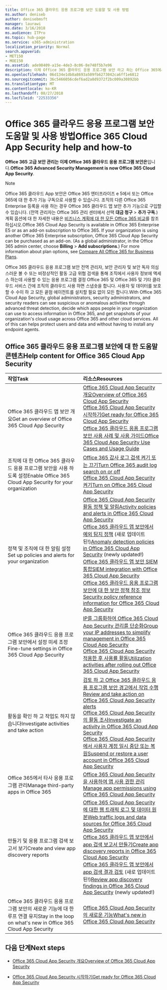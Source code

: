 ```yaml
---
title: Office 365 클라우드 응용 프로그램 보안 도움말 및 사용 방법
ms.author: deniseb
author: denisebmsft
manager: laurawi
ms.date: 3/16/2018
ms.audience: ITPro
ms.topic: hub-page
ms.service: o365-administration
localization_priority: Normal
search.appverid:
- MET150
- MOE150
ms.assetid: ade98409-a15e-4de3-8c06-8e748f5b7e96
description: 이제 Office 365 클라우드 응용 프로그램 보안 라고 하는 Office 365에서 고급 보안 관리를 위한 도움말 콘텐츠를 찾습니다.
ms.openlocfilehash: 06d134e1db8a8693a509fb6273042ca6ff1e6812
ms.sourcegitcommit: 36c5466056cdef6ad2a8d9372f2bc009a30892bb
ms.translationtype: MT
ms.contentlocale: ko-KR
ms.lasthandoff: 08/27/2018
ms.locfileid: "22533356"
---
```

# <a name="office-365-cloud-app-security-help-and-how-to"></a><span data-ttu-id="e9511-103">Office 365 클라우드 응용 프로그램 보안 도움말 및 사용 방법</span><span class="sxs-lookup"><span data-stu-id="e9511-103">Office 365 Cloud App Security help and how-to</span></span>

 <span data-ttu-id="e9511-104">**Office 365 고급 보안 관리는 이제 Office 365 클라우드 응용 프로그램 보안은**입니다.</span><span class="sxs-lookup"><span data-stu-id="e9511-104">**Office 365 Advanced Security Management is now Office 365 Cloud App Security**.</span></span> 
  
> [!NOTE]
> <span data-ttu-id="e9511-p101">Office 365 클라우드 App 보안은 Office 365 엔터프라이즈 e 5에서 또는 Office 365에 대 한 추가 기능 구독으로 사용할 수 있습니다. 조직의 다른 Office 365 Enterprise 등록을 사용 하는 경우 Office 365 클라우드 앱 보안 추가 기능으로 구입할 수 있습니다. (전역 관리자는 Office 365 관리 센터에서 선택 **대금 청구** \> **추가 구독**.) 계획 옵션에 대 한 자세한 내용은 [비즈니스 계획에 대 한 모든 Office 365 비교](https://go.microsoft.com/fwlink/?linkid=844053)를 참조 하십시오.</span><span class="sxs-lookup"><span data-stu-id="e9511-p101">Office 365 Cloud App Security is available in Office 365 Enterprise E5 or as an add-on subscription to Office 365. If your organization is using another Office 365 Enterprise subscription, Office 365 Cloud App Security can be purchased as an add-on. (As a global administrator, in the Office 365 admin center, choose **Billing** \> **Add subscriptions**.) For more information about plan options, see [Compare All Office 365 for Business Plans](https://go.microsoft.com/fwlink/?linkid=844053).</span></span> 
  
<span data-ttu-id="e9511-p102">Office 365 클라우드 응용 프로그램 보안 전역 관리자, 보안 관리자 및 보안 독자 의심 스러운 볼 수 또는 비정상적인 활동 고급 위협 검색을 통해 조직에서 사용자 정보에 액세스 하는데 사용할 수 있는 응용 프로그램 결정 Office 365 및 Office 365 및 기타 클라우드 서비스 간에 조직의 클라우드 사용 하면 스냅숏을 합니다. 사용자 및 데이터를 보호할 수 수이 하 고 모든 끝점 에이전트를 설치할 필요 없이 모든 합니다.</span><span class="sxs-lookup"><span data-stu-id="e9511-p102">With Office 365 Cloud App Security, global administrators, security administrators, and security readers can see suspicious or anomalous activities through advanced threat detection, decide which apps people in your organization can use to access information in Office 365, and get snapshots of your organization's cloud usage across Office 365 and other cloud services. All of this can helps protect users and data and without having to install any endpoint agents.</span></span>
  
## <a name="help-content-for-office-365-cloud-app-security"></a><span data-ttu-id="e9511-110">Office 365 클라우드 응용 프로그램 보안에 대 한 도움말 콘텐츠</span><span class="sxs-lookup"><span data-stu-id="e9511-110">Help content for Office 365 Cloud App Security</span></span>

|<span data-ttu-id="e9511-111">**작업**</span><span class="sxs-lookup"><span data-stu-id="e9511-111">**Task**</span></span>|<span data-ttu-id="e9511-112">**리소스**</span><span class="sxs-lookup"><span data-stu-id="e9511-112">**Resources**</span></span>|
|:-----|:-----|
|<span data-ttu-id="e9511-113">Office 365 클라우드 앱 보안 개요</span><span class="sxs-lookup"><span data-stu-id="e9511-113">Get an overview of Office 365 Cloud App Security</span></span>  <br/> |[<span data-ttu-id="e9511-114">Office 365 Cloud App Security 개요</span><span class="sxs-lookup"><span data-stu-id="e9511-114">Overview of Office 365 Cloud App Security</span></span>](office-365-cas-overview.md) <br/> [<span data-ttu-id="e9511-115">Office 365 Cloud App Security 시작하기</span><span class="sxs-lookup"><span data-stu-id="e9511-115">Get ready for Office 365 Cloud App Security</span></span>](get-ready-for-office-365-cas.md) <br/> [<span data-ttu-id="e9511-116">Office 365 클라우드 응용 프로그램 보안 사용 사례 및 사용 가이드</span><span class="sxs-lookup"><span data-stu-id="e9511-116">Office 365 Cloud App Security Use Cases and Usage Guide</span></span>](https://aka.ms/O365CASGuide) <br/> |
|<span data-ttu-id="e9511-117">조직에 대 한 Office 365 클라우드 응용 프로그램 보안을 사용 하도록 설정</span><span class="sxs-lookup"><span data-stu-id="e9511-117">Enable Office 365 Cloud App Security for your organization</span></span>  <br/> |[<span data-ttu-id="e9511-118">Office 365 감사 로그 검색 켜기 또는 끄기</span><span class="sxs-lookup"><span data-stu-id="e9511-118">Turn Office 365 audit log search on or off</span></span>](turn-audit-log-search-on-or-off.md) <br/> [<span data-ttu-id="e9511-119">Office 365 Cloud App Security 켜기</span><span class="sxs-lookup"><span data-stu-id="e9511-119">Turn on Office 365 Cloud App Security</span></span>](turn-on-office-365-cas.md) <br/> |
|<span data-ttu-id="e9511-120">정책 및 조직에 대 한 알림 설정</span><span class="sxs-lookup"><span data-stu-id="e9511-120">Set up policies and alerts for your organization</span></span>  <br/> |[<span data-ttu-id="e9511-121">Office 365 Cloud App Security 활동 정책 및 알림</span><span class="sxs-lookup"><span data-stu-id="e9511-121">Activity policies and alerts in Office 365 Cloud App Security</span></span>](activity-policies-and-alerts.md) <br/> <span data-ttu-id="e9511-122">[Office 365 클라우드 앱 보안에서 예외 탐지 정책](anomaly-detection-policies-in-ocas.md) (새로 업데이트 된!)</span><span class="sxs-lookup"><span data-stu-id="e9511-122">[Anomaly detection policies in Office 365 Cloud App Security](anomaly-detection-policies-in-ocas.md) (newly updated!)</span></span>  <br/> [<span data-ttu-id="e9511-123">Office 365 클라우드 앱 보안 SIEM 통합</span><span class="sxs-lookup"><span data-stu-id="e9511-123">SIEM integration with Office 365 Cloud App Security</span></span>](integrate-your-siem-server-with-office-365-cas.md) <br/> [<span data-ttu-id="e9511-124">Office 365 클라우드 응용 프로그램 보안에 대 한 보안 정책 참조 정보</span><span class="sxs-lookup"><span data-stu-id="e9511-124">Security policy reference information for Office 365 Cloud App Security</span></span>](security-policy-reference-information-for-ocas.md) <br/> |
|<span data-ttu-id="e9511-125">Office 365 클라우드 응용 프로그램 보안에서 설정 미세 조정</span><span class="sxs-lookup"><span data-stu-id="e9511-125">Fine-tune settings in Office 365 Cloud App Security</span></span>  <br/> |[<span data-ttu-id="e9511-126">IP를 그룹화하여 Office 365 Cloud App Security 관리를 단순화</span><span class="sxs-lookup"><span data-stu-id="e9511-126">Group your IP addresses to simplify management in Office 365 Cloud App Security</span></span>](group-your-ip-addresses-in-ocas.md) <br/> [<span data-ttu-id="e9511-127">Office 365 Cloud App Security 적용한 후 사용률 활동</span><span class="sxs-lookup"><span data-stu-id="e9511-127">Utilization activities after rolling out Office 365 Cloud App Security</span></span>](utilization-activities-for-ocas.md) <br/> |
|<span data-ttu-id="e9511-128">활동을 확인 하 고 작업도 하지 않습니다</span><span class="sxs-lookup"><span data-stu-id="e9511-128">Investigate activities and take action</span></span>  <br/> |[<span data-ttu-id="e9511-129">검토 하 고 Office 365 클라우드 응용 프로그램 보안 경고에서 작업 수행</span><span class="sxs-lookup"><span data-stu-id="e9511-129">Review and take action on Office 365 Cloud App Security alerts</span></span>](review-office-365-cas-alerts.md) <br/> [<span data-ttu-id="e9511-130">Office 365 Cloud App Security의 활동 조사</span><span class="sxs-lookup"><span data-stu-id="e9511-130">Investigate an activity in Office 365 Cloud App Security</span></span>](investigate-an-activity-in-office-365-cas.md) <br/> [<span data-ttu-id="e9511-131">Office 365 Cloud App Security에서 사용자 계정 일시 중단 또는 복원</span><span class="sxs-lookup"><span data-stu-id="e9511-131">Suspend or restore a user account in Office 365 Cloud App Security</span></span>](suspend-or-restore-an-account-in-ocas.md) <br/> |
|<span data-ttu-id="e9511-132">Office 365에서 타사 응용 프로그램 관리</span><span class="sxs-lookup"><span data-stu-id="e9511-132">Manage third-party apps in Office 365</span></span>  <br/> |[<span data-ttu-id="e9511-133">Office 365 Cloud App Security을 사용하여 앱 사용 권한 관리</span><span class="sxs-lookup"><span data-stu-id="e9511-133">Manage app permissions using Office 365 Cloud App Security</span></span>](manage-app-permissions-in-ocas.md) <br/> |
|<span data-ttu-id="e9511-134">만들기 및 응용 프로그램 검색 보고서 보기</span><span class="sxs-lookup"><span data-stu-id="e9511-134">Create and view app discovery reports</span></span>  <br/> |[<span data-ttu-id="e9511-135">Office 365 Cloud App Security에 대한 웹 트래픽 로그 및 데이터 원본</span><span class="sxs-lookup"><span data-stu-id="e9511-135">Web traffic logs and data sources for Office 365 Cloud App Security</span></span>](web-traffic-logs-and-data-sources-for-ocas.md) <br/> [<span data-ttu-id="e9511-136">Office 365 클라우드 앱 보안에서 app 검색 보고서 만들기</span><span class="sxs-lookup"><span data-stu-id="e9511-136">Create app discovery reports in Office 365 Cloud App Security</span></span>](create-app-discovery-reports-in-ocas.md) <br/> <span data-ttu-id="e9511-137">[Office 365 클라우드 앱 보안에서 app 검색 결과 검토](review-app-discovery-findings-in-ocas.md) (새로 업데이트 된!)</span><span class="sxs-lookup"><span data-stu-id="e9511-137">[Review app discovery findings in Office 365 Cloud App Security](review-app-discovery-findings-in-ocas.md) (newly updated!)</span></span>  <br/> |
|<span data-ttu-id="e9511-138">Office 365 클라우드 응용 프로그램 보안의 새로운 기능에 대 한 루프 연결 유지</span><span class="sxs-lookup"><span data-stu-id="e9511-138">Stay in the loop on what's new in Office 365 Cloud App Security</span></span>  <br/> |[<span data-ttu-id="e9511-139">Office 365 Cloud App Security의 새로운 기능</span><span class="sxs-lookup"><span data-stu-id="e9511-139">What's new in Office 365 Cloud App Security</span></span>](new-in-office-365-cas.md) <br/> |
   
## <a name="next-steps"></a><span data-ttu-id="e9511-140">다음 단계</span><span class="sxs-lookup"><span data-stu-id="e9511-140">Next steps</span></span>

- [<span data-ttu-id="e9511-141">Office 365 Cloud App Security 개요</span><span class="sxs-lookup"><span data-stu-id="e9511-141">Overview of Office 365 Cloud App Security</span></span>](office-365-cas-overview.md)
    
- [<span data-ttu-id="e9511-142">Office 365 Cloud App Security 시작하기</span><span class="sxs-lookup"><span data-stu-id="e9511-142">Get ready for Office 365 Cloud App Security</span></span>](get-ready-for-office-365-cas.md)
    

